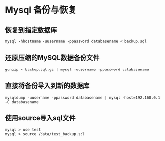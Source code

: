 # Mysql 备份与恢复

## 恢复到指定数据库

```text
mysql -hhostname -uusername -ppassword databasename < backup.sql
```

## 还原压缩的MySQL数据备份文件

```text
gunzip < backup.sql.gz | mysql -uusername -ppassword databasename
```

## 直接将备份导入到新的数据库

```text
mysqldump -uusername -ppassword databasename | mysql -host=192.168.0.1 -C databasename
```

## 使用source导入sql文件

```text
mysql > use test
mysql > source /data/test_backup.sql
```

